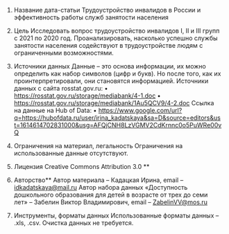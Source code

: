1. Название дата-статьи
Трудоустройство инвалидов в России и эффективность работы служб занятости населения

2. Цель
Исследовать вопрос трудоустройство инвалидов I, II и III групп с 2021 по 2020 год. Проанализировать, насколько успешно службы занятости населения содействуют в трудоустройстве людям с ограниченными возможностями.

3. Источники данных
Данные – это основа информации, их можно определить как набор символов (цифр и букв). Но после того, как их проинтерпретировали, они становятся информацией.
Источники данных с сайта rosstat.gov.ru:
•	https://rosstat.gov.ru/storage/mediabank/4-1.doc
•	https://rosstat.gov.ru/storage/mediabank/1Au5QCV9/4-2.doc
Ссылка на данные на Hub of Data:
•	https://www.google.com/url?q=https://hubofdata.ru/user/irina_kadatskaya&sa=D&source=editors&ust=1614614702831000&usg=AFQjCNH8LzVGMV2CdKrnnc0o5PuWRe00vQ

4. Ограничения на материал, легальность
Ограничения на использованные данные отсутствуют.

5. Лицензия
Creative Commons Attribution 3.0
**
6. Авторство**
Автор материала – Кадацкая Ирина, email – idkadatskaya@mail.ru
Автор набора данных «Доступность дошкольного образования для детей в возрасте от трех до семи лет» – Забелин Виктор Владимирович, email – ZabelinVV@mos.ru

7. Инструменты, форматы данных
Использованные форматы данных – .xls, .csv.
Очистка данных не требуется.

